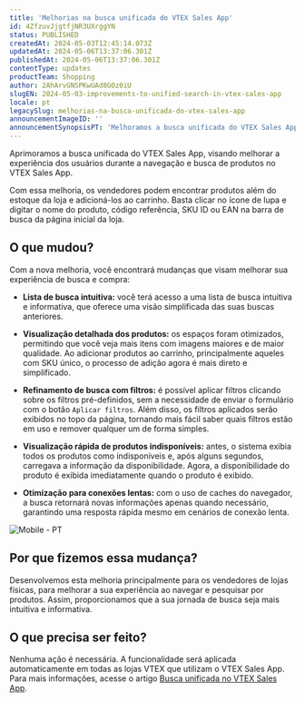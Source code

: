 ```yaml
---
title: 'Melhorias na busca unificada do VTEX Sales App'
id: 4ZfzuvJjgtfjNR3UXrggYN
status: PUBLISHED
createdAt: 2024-05-03T12:45:14.073Z
updatedAt: 2024-05-06T13:37:06.301Z
publishedAt: 2024-05-06T13:37:06.301Z
contentType: updates
productTeam: Shopping
author: 2AhArvGNSPKwUAd8GOz0iU
slugEN: 2024-05-03-improvements-to-unified-search-in-vtex-sales-app
locale: pt
legacySlug: melhorias-na-busca-unificada-do-vtex-sales-app
announcementImageID: ''
announcementSynopsisPT: 'Melhoramos a busca unificada do VTEX Sales App para aprimorar a experiência dos usuários ao navegar e buscar produtos.'
---
```


Aprimoramos a busca unificada do VTEX Sales App, visando melhorar a experiência dos usuários durante a navegação e busca de produtos no VTEX Sales App.

Com essa melhoria, os vendedores podem encontrar produtos além do estoque da loja e adicioná-los ao carrinho. Basta clicar no ícone de lupa <i class="fas fa-search"></i> e digitar o nome do produto, código referência, SKU ID ou EAN na barra de busca da página inicial da loja.

## O que mudou?
Com a nova melhoria, você encontrará mudanças que visam melhorar sua experiência de busca e compra:

- **Lista de busca intuitiva:** você terá acesso a uma lista de busca intuitiva e informativa, que oferece uma visão simplificada das suas buscas anteriores.

- **Visualização detalhada dos produtos:** os espaços foram otimizados, permitindo que você veja mais itens com imagens maiores e de maior qualidade. Ao adicionar produtos ao carrinho, principalmente aqueles com SKU único, o processo de adição agora é mais direto e simplificado.

- **Refinamento de busca com filtros:** é possível aplicar filtros clicando sobre os filtros pré-definidos, sem a necessidade de enviar o formulário com o botão `Aplicar filtros`. Além disso, os filtros aplicados serão exibidos no topo da página, tornando mais fácil saber quais filtros estão em uso e remover qualquer um de forma simples.

- **Visualização rápida de produtos indisponíveis:** antes, o sistema exibia todos os produtos como indisponíveis e, após alguns segundos, carregava a informação da disponibilidade. Agora, a disponibilidade do produto é exibida imediatamente quando o produto é exibido.

- **Otimização para conexões lentas:** com o uso de caches do navegador, a busca retornará novas informações apenas quando necessário, garantindo uma resposta rápida mesmo em cenários de conexão lenta.

![Mobile - PT](https://raw.githubusercontent.com/vtexdocs/help-center-content/refs/heads/main/docs/pt/announcements/2024-05-03-melhorias-na-busca-unificada-do-vtex-sales-app_1.gif)

## Por que fizemos essa mudança?

Desenvolvemos esta melhoria principalmente para os vendedores de lojas físicas, para melhorar a sua experiência ao navegar e pesquisar por produtos. Assim, proporcionamos que a sua jornada de busca seja mais intuitiva e informativa.

## O que precisa ser feito?

Nenhuma ação é necessária. A funcionalidade será aplicada automaticamente em todas as lojas VTEX que utilizam o VTEX Sales App. Para mais informações, acesse o artigo [Busca unificada no VTEX Sales App](/tracks/instore-usando-o-app--4BYzQIwyOHvnmnCYQgLzdr/9sXeVwoD60qYYgRJ11r5F). 
